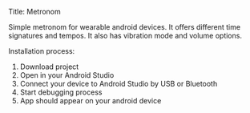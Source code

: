 Title:
Metronom

Simple metronom for wearable android devices. It offers different time signatures and tempos. It also has vibration mode and volume options.

Installation process:
1. Download project
2. Open in your Android Studio
3. Connect your device to Android Studio by USB or Bluetooth
4. Start debugging process
5. App should appear on your android device
